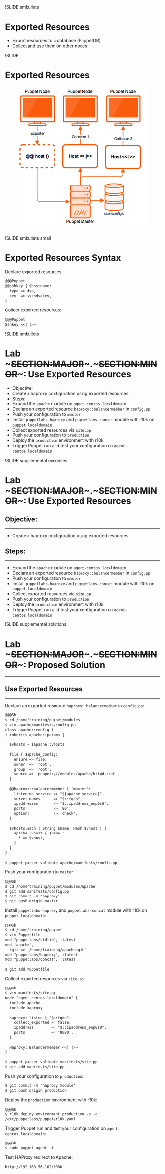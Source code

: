 !SLIDE smbullets
# Exported Resources

* Export resources to a database (PuppetDB)
* Collect and use them on other nodes


!SLIDE
# Exported Resources

<center><img src="../_images/resources/exported_resources.png" style="width:429px;height:468px;" alt="Exported Resources"/></center>


!SLIDE smbullets small
# Exported Resources Syntax

Declare exported resources:

    @@@Puppet
    @@sshkey { $hostname:
      type => dsa,
      key  => $sshdsakey,
    }

Collect exported resources:

    @@@Puppet
    Sshkey <<| |>>


!SLIDE smbullets
# Lab ~~~SECTION:MAJOR~~~.~~~SECTION:MINOR~~~: Use Exported Resources

* Objective:
 * Create a haproxy configuration using exported resources
* Steps:
 * Expand the `apache` module on `agent-centos.localdomain`
 * Declare an exported resource `haproxy::balancermember` in `config.pp`
 * Push your configuration to `master`
 * Install `puppetlabs-haproxy` and `puppetlabs-concat` module with r10k on `puppet.localdomain`
 * Collect exported resources via `site.pp`
 * Push your configuration to `production`
 * Deploy the `production` environment with r10k
 * Trigger Puppet run and test your configuration on `agent-centos.localdomain`


!SLIDE supplemental exercises
# Lab ~~~SECTION:MAJOR~~~.~~~SECTION:MINOR~~~: Use Exported Resources

## Objective:

****

* Create a haproxy configuration using exported resources

## Steps:

****

* Expand the `apache` module on `agent-centos.localdomain`
* Declare an exported resource `haproxy::balancermember` in `config.pp`
* Push your configuration to `master`
* Install `puppetlabs-haproxy` and `puppetlabs-concat` module with r10k on `puppet.localdomain`
* Collect exported resources via `site.pp`
* Push your configuration to `production`
* Deploy the `production` environment with r10k
* Trigger Puppet run and test your configuration on `agent-centos.localdomain`


!SLIDE supplemental solutions
# Lab ~~~SECTION:MAJOR~~~.~~~SECTION:MINOR~~~: Proposed Solution

****

## Use Exported Resources

****

Declare an exported resource `haproxy::balancermember` in `config.pp`:

    @@@Sh
    $ cd /home/training/puppet/modules
    $ vim apache/manifests/config.pp
    class apache::config (
    ) inherits apache::params {

      $vhosts = $apache::vhosts

      file { $apache_config:
        ensure => file,
        owner  => 'root',
        group  => 'root',
        source => 'puppet:///modules/apache/httpd.conf',
      }

      @@haproxy::balancermember { 'master':
        listening_service => "${apache_service}",
        server_names      => "$::fqdn",
        ipaddresses       => "$::ipaddress_enp0s8",
        ports             => '80',
        options           => 'check',
      }

      $vhosts.each | String $name, Hash $vhost | {
        apache::vhost { $name :
          * => $vhost,
        }
      }
    }

    $ puppet parser validate apache/manifests/config.pp

Push your configuration to `master`:

    @@@Sh
    $ cd /home/training/puppet/modules/apache
    $ git add manifests/config.pp
    $ git commit -m 'haproxy'
    $ git push origin master

Install `puppetlabs-haproxy` and `puppetlabs-concat` module with r10k on `puppet.localdomain`:

    @@@Sh
    $ cd /home/training/puppet
    $ vim Puppetfile
    mod "puppetlabs/stdlib", :latest
    mod 'apache',
      :git => '/home/training/apache.git'
    mod "puppetlabs/haproxy", :latest
    mod "puppetlabs/concat", :latest

    $ git add Puppetfile

Collect exported resources via `site.pp`:

    @@@Sh
    $ vim manifests/site.pp
    node "agent-centos.localdomain" {
      include apache
      include haproxy

      haproxy::listen { "$::fqdn":
        collect_exported => false,
        ipaddress        => "$::ipaddress_enp0s8",
        ports            => '8080',
      }

      Haproxy::Balancermember <<| |>>
    }

    $ puppet parser validate manifests/site.pp
    $ git add manifests/site.pp

Push your configuration to `production`:

    $ git commit -m 'haproxy module'
    $ git push origin production

Deploy the `production` environment with r10k:

    @@@Sh
    $ r10k deploy environment production -p -c /etc/puppetlabs/puppet/r10k.yaml

Trigger Puppet run and test your configuration on `agent-centos.localdomain`:

    @@@Sh
    $ sudo puppet agent -t

Test HAProxy redirect to Apache:

    http://192.168.56.102:8080
